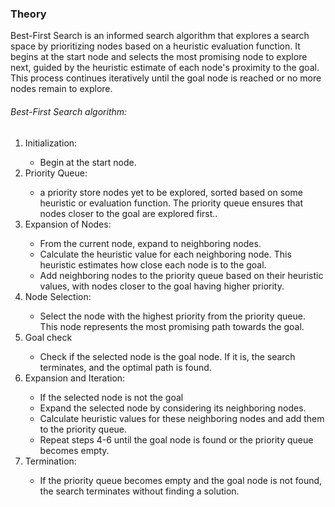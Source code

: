 
<h3> Theory</h3>

<p>Best-First Search is an informed search algorithm that explores a search space by prioritizing nodes based on a heuristic evaluation function. It begins at the start node and selects the most promising node to explore next, guided by the heuristic estimate of each node's proximity to the goal. This process continues iteratively until the goal node is reached or no more nodes remain to explore. </p>

<h6>Best-First Search algorithm:</h6>
<ol>
<li>Initialization:</li>
<ul><li> Begin at the start node.</li>
</ul>
<li>Priority Queue:</li>
<ul><li>  a priority  store nodes yet to be explored, sorted based on some heuristic or evaluation function. The priority queue ensures that nodes closer to the goal are explored first..</li>
</ul>
<li>Expansion of Nodes:</li>
<ul><li>From the current node, expand to neighboring nodes.</li>
<li>Calculate the heuristic value  for each neighboring node. This heuristic estimates how close each node is to the goal.</li>
<li>Add neighboring nodes to the priority queue based on their heuristic values, with nodes closer to the goal having higher priority.</li>
</ul>
<li>Node Selection:</li>
<ul><li> Select the node with the highest priority from the priority queue. This node represents the most promising path towards the goal.</li>
</ul>
<li>Goal check</li>
<ul><li> Check if the selected node is the goal node. If it is, the search terminates, and the optimal path is found.</li>
</ul>
<li>Expansion and Iteration:</li>
<ul><li> If the selected node is not the goal</li>
<li>Expand the selected node by considering its neighboring nodes.</li>
<li>Calculate heuristic values for these neighboring nodes and add them to the priority queue.</li>
<li>Repeat steps 4-6 until the goal node is found or the priority queue becomes empty.</li>
</ul>

<li>Termination:</li>
<ul>
<li>If the priority queue becomes empty and the goal node is not found, the search terminates without finding a solution.</li>


